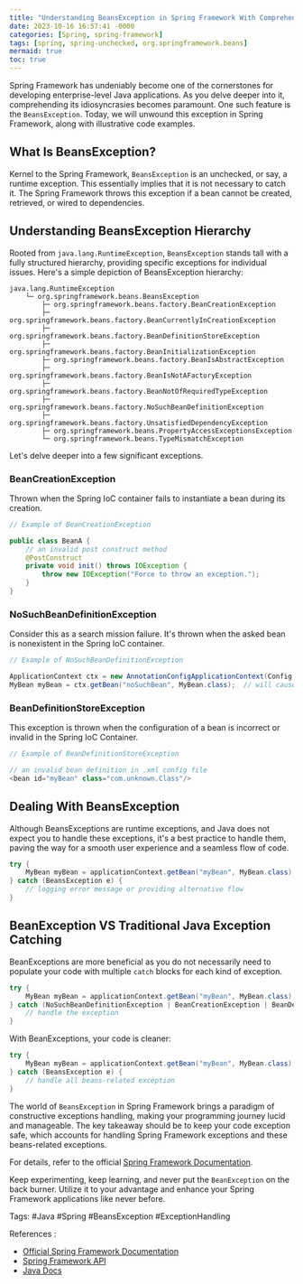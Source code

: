 ```yaml
---
title: "Understanding BeansException in Spring Framework With Comprehensive Examples"
date: 2023-10-16 16:57:41 -0000
categories: [Spring, spring-framework]
tags: [spring, spring-unchecked, org.springframework.beans]
mermaid: true
toc: true
---
```



Spring Framework has undeniably become one of the cornerstones for developing enterprise-level Java applications. As you delve deeper into it, comprehending its idiosyncrasies becomes paramount. One such feature is the `BeansException`. Today, we will unwound this exception in Spring Framework, along with illustrative code examples.

## What Is BeansException?

Kernel to the Spring Framework, `BeansException` is an unchecked, or say, a runtime exception. This essentially implies that it is not necessary to catch it. The Spring Framework throws this exception if a bean cannot be created, retrieved, or wired to dependencies.

## Understanding BeansException Hierarchy

Rooted from `java.lang.RuntimeException`, `BeansException` stands tall with a fully structured hierarchy, providing specific exceptions for individual issues. Here's a simple depiction of BeansException hierarchy:

```
java.lang.RuntimeException
    └─ org.springframework.beans.BeansException
        ├─ org.springframework.beans.factory.BeanCreationException
        ├─ org.springframework.beans.factory.BeanCurrentlyInCreationException
        ├─ org.springframework.beans.factory.BeanDefinitionStoreException
        ├─ org.springframework.beans.factory.BeanInitializationException
        ├─ org.springframework.beans.factory.BeanIsAbstractException
        ├─ org.springframework.beans.factory.BeanIsNotAFactoryException
        ├─ org.springframework.beans.factory.BeanNotOfRequiredTypeException
        ├─ org.springframework.beans.factory.NoSuchBeanDefinitionException
        ├─ org.springframework.beans.factory.UnsatisfiedDependencyException
        ├─ org.springframework.beans.PropertyAccessExceptionsException
        └─ org.springframework.beans.TypeMismatchException
```

Let's delve deeper into a few significant exceptions.

### BeanCreationException

Thrown when the Spring IoC container fails to instantiate a bean during its creation.

```java
// Example of BeanCreationException

public class BeanA {
    // an invalid post construct method
    @PostConstruct
    private void init() throws IOException {
        throw new IOException("Force to throw an exception.");
    }
}
```

### NoSuchBeanDefinitionException

Consider this as a search mission failure. It's thrown when the asked bean is nonexistent in the Spring IoC container.

```java
// Example of NoSuchBeanDefinitionException

ApplicationContext ctx = new AnnotationConfigApplicationContext(Config.class);
MyBean myBean = ctx.getBean("noSuchBean", MyBean.class);  // will cause NoSuchBeanDefinitionException
```

### BeanDefinitionStoreException

This exception is thrown when the configuration of a bean is incorrect or invalid in the Spring IoC Container.

```java
// Example of BeanDefinitionStoreException

// an invalid bean definition in .xml config file
<bean id="myBean" class="com.unknown.Class"/>
```

## Dealing With BeansException

Although BeansExceptions are runtime exceptions, and Java does not expect you to handle these exceptions, it's a best practice to handle them, paving the way for a smooth user experience and a seamless flow of code.

```java
try {
    MyBean myBean = applicationContext.getBean("myBean", MyBean.class);
} catch (BeansException e) {
    // logging error message or providing alternative flow
}
```

## BeanException VS Traditional Java Exception Catching

BeanExceptions are more beneficial as you do not necessarily need to populate your code with multiple `catch` blocks for each kind of exception.

```java
try {
    MyBean myBean = applicationContext.getBean("myBean", MyBean.class);
} catch (NoSuchBeanDefinitionException | BeanCreationException | BeanDefinitionStoreException e) {
    // handle the exception
}
```

With BeanExceptions, your code is cleaner:

```java
try {
    MyBean myBean = applicationContext.getBean("myBean", MyBean.class);
} catch (BeansException e) {
    // handle all beans-related exception
}
```

The world of `BeansException` in Spring Framework brings a paradigm of constructive exceptions handling, making your programming journey lucid and manageable. The key takeaway should be to keep your code exception safe, which accounts for handling Spring Framework exceptions and these beans-related exceptions.

For details, refer to the official [Spring Framework Documentation](https://docs.spring.io/spring-framework/docs/current/reference/html/core.html#beans).

Keep experimenting, keep learning, and never put the `BeanException` on the back burner. Utilize it to your advantage and enhance your Spring Framework applications like never before.

Tags: #Java #Spring #BeansException #ExceptionHandling

References :
- [Official Spring Framework Documentation](https://docs.spring.io/spring-framework/docs/current/reference/html/core.html#beans)
- [Spring Framework API](https://docs.spring.io/spring-framework/docs/current/javadoc-api/org/springframework/beans/BeansException.html)
- [Java Docs](https://docs.oracle.com/en/java/)